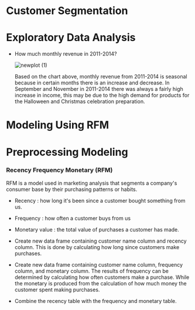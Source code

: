 # Customer Segmentation
# Exploratory Data Analysis
- How much monthly revenue in 2011-2014?

  ![newplot (1)](https://user-images.githubusercontent.com/113869968/201445272-099f359c-3646-43b3-8503-14581c286291.png)
  
  Based on the chart above, monthly revenue from 2011-2014 is seasonal because in certain months there is an increase and decrease. In September and November in 2011-2014 there was always a fairly high increase in income, this may be due to the high demand for products for the Halloween and Christmas celebration preparation.
  
# Modeling Using RFM
# Preprocessing Modeling
### Recency Frequency Monetary (RFM)

RFM is a model used in marketing analysis that segments a company's consumer base by their purchasing patterns or habits. 

- Recency : how long it's been since a customer bought something from us.
- Frequency : how often a customer buys from us
- Monetary value : the total value of purchases a customer has made.

- Create new data frame containing customer name column and recency column. This is done by calculating how long since customers make purchases.

- Create new data frame containing customer name column, frequency column, and monetary column. The results of frequency can be determined by calculating how often customers make a purchase. While the monetary is produced from the calculation of how much money the customer spent making purchases.

- Combine the recency table with the frequency and monetary table.
